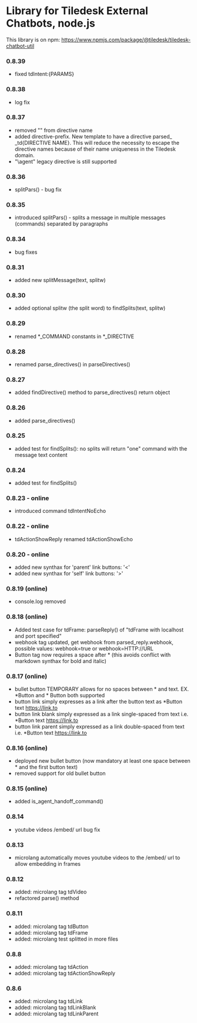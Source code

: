 # Library for Tiledesk External Chatbots, node.js

This library is on npm: https://www.npmjs.com/package/@tiledesk/tiledesk-chatbot-util

### 0.8.39
- fixed tdIntent:{PARAMS}

### 0.8.38
- log fix

### 0.8.37
- removed "\" from directive name
- added directive-prefix. New template to have a directive parsed_ \_td{DIRECTIVE NAME}. This will reduce the necessity to escape the directive names because of their name uniqueness in the Tiledesk domain.
- "\agent" legacy directive is still supported

### 0.8.36
- splitPars() - bug fix

### 0.8.35
- introduced splitPars() - splits a message in multiple messages (commands) separated by paragraphs

### 0.8.34
- bug fixes

### 0.8.31
- added new splitMessage(text, splitw)

### 0.8.30
- added optional splitw (the split word) to findSplits(text, splitw)

### 0.8.29
- renamed *_COMMAND constants in *_DIRECTIVE

### 0.8.28
- renamed parse_directives() in parseDirectives()

### 0.8.27
- added findDirective() method to parse_directives() return object

### 0.8.26
- added parse_directives()

### 0.8.25
- added test for findSplits(): no splits will return "one" command with the message text content

### 0.8.24
- added test for findSplits()

### 0.8.23 - online
- introduced command tdIntentNoEcho

### 0.8.22 - online
- tdActionShowReply renamed tdActionShowEcho

### 0.8.20 - online
- added new synthax for 'parent' link buttons: '<'
- added new synthax for 'self' link buttons: '>'

### 0.8.19 (online)
- console.log removed

### 0.8.18 (online)
- Added test case for tdFrame: parseReply() of "tdFrame with localhost and port specified"
- webhook tag updated, get webhook from parsed_reply.webhook, possible values: webhook=true or webhook=HTTP://URL
- Button tag now requires a space after * (this avoids conflict with markdown synthax for bold and italic)

### 0.8.17 (online)
- bullet button TEMPORARY allows for no spaces between * and text. EX. *Button and * Button both supported
- button link simply expresses as a link after the button text as *Button text https://link.to
- button link blank simply expressed as a link single-spaced from text i.e. *Button text https://link.to
- button link parent simply expressed as a link double-spaced from text i.e. *Button text  https://link.to

### 0.8.16 (online)
- deployed new bullet button (now mandatory at least one space between * and the first button text)
- removed support for old bullet button

### 0.8.15 (online)
- added is_agent_handoff_command()

### 0.8.14
- youtube videos /embed/ url bug fix

### 0.8.13
- microlang automatically moves youtube videos to the /embed/ url to allow embedding in frames

### 0.8.12
- added: microlang tag tdVideo
- refactored parse() method

### 0.8.11
- added: microlang tag tdButton
- added: microlang tag tdFrame
- added: microlang test splitted in more files

### 0.8.8
- added: microlang tag tdAction
- added: microlang tag tdActionShowReply

### 0.8.6
- added: microlang tag tdLink
- added: microlang tag tdLinkBlank
- added: microlang tag tdLinkParent
